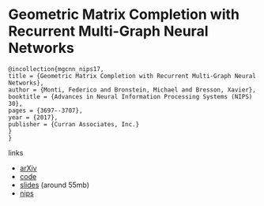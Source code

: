# Geometric Matrix Completion with Recurrent Multi-Graph Neural Networks

```
@incollection{mgcnn_nips17,
title = {Geometric Matrix Completion with Recurrent Multi-Graph Neural Networks},
author = {Monti, Federico and Bronstein, Michael and Bresson, Xavier},
booktitle = {Advances in Neural Information Processing Systems (NIPS) 30},
pages = {3697--3707},
year = {2017},
publisher = {Curran Associates, Inc.}
}
}
```
links
- [arXiv](https://arxiv.org/abs/1704.06803)
- [code](https://github.com/fmonti/mgcnn)
- [slides](https://www.dropbox.com/s/cz2tez4v2yccbkd/talk_Newton_01Nov17.pdf?dl=0#) (around 55mb)
- [nips](http://papers.nips.cc/paper/6960-geometric-matrix-completion-with-recurrent-multi-graph-neural-networks)
